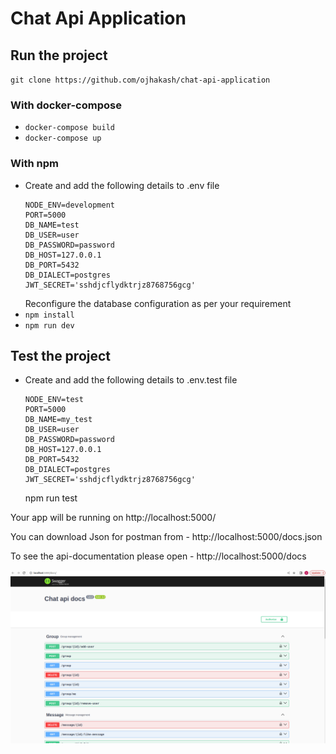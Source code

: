 # Chat Api Application


## Run the project
 `git clone https://github.com/ojhakash/chat-api-application`
### With docker-compose
 - `docker-compose build`
 - `docker-compose up`

### With npm
 - Create and add the following details to .env file
    ```plaintext
    NODE_ENV=development 
    PORT=5000
    DB_NAME=test
    DB_USER=user
    DB_PASSWORD=password
    DB_HOST=127.0.0.1
    DB_PORT=5432
    DB_DIALECT=postgres
    JWT_SECRET='sshdjcflydktrjz8768756gcg'
    ```
   Reconfigure the database configuration as per your requirement
 - `npm install`
 - `npm run dev`

## Test the project
 - Create and add the following details to .env.test file
    ```plaintext
    NODE_ENV=test 
    PORT=5000
    DB_NAME=my_test
    DB_USER=user
    DB_PASSWORD=password
    DB_HOST=127.0.0.1
    DB_PORT=5432
    DB_DIALECT=postgres
    JWT_SECRET='sshdjcflydktrjz8768756gcg'
    ```
    npm run test

Your app will be running on http://localhost:5000/

You can download Json for postman from - http://localhost:5000/docs.json

To see the api-documentation please open - http://localhost:5000/docs

![Api-Doc](api-doc.png "API DOC")

